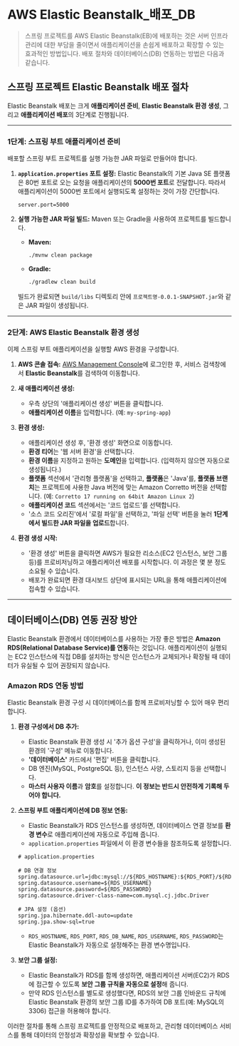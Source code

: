 # AWS Elastic Beanstalk_배포_DB
> 스프링 프로젝트를 AWS Elastic Beanstalk(EB)에 배포하는 것은 서버 인프라 관리에 대한 부담을 줄이면서 애플리케이션을 손쉽게 배포하고 확장할 수 있는 효과적인 방법입니다.
> 배포 절차와 데이터베이스(DB) 연동하는 방법은 다음과 같습니다.

## 스프링 프로젝트 Elastic Beanstalk 배포 절차

Elastic Beanstalk 배포는 크게 **애플리케이션 준비**, **Elastic Beanstalk 환경 생성**, 그리고 **애플리케이션 배포**의 3단계로 진행됩니다.

-----

### 1단계: 스프링 부트 애플리케이션 준비

배포할 스프링 부트 프로젝트를 실행 가능한 JAR 파일로 만들어야 합니다.

1.  **`application.properties` 포트 설정:** Elastic Beanstalk의 기본 Java SE 플랫폼은 80번 포트로 오는 요청을 애플리케이션의 **5000번 포트**로 전달합니다. 따라서 애플리케이션이 5000번 포트에서 실행되도록 설정하는 것이 가장 간단합니다.

    ```properties
    server.port=5000
    ```

2.  **실행 가능한 JAR 파일 빌드:** Maven 또는 Gradle을 사용하여 프로젝트를 빌드합니다.

      * **Maven:**
        ```bash
        ./mvnw clean package
        ```
      * **Gradle:**
        ```bash
        ./gradlew clean build
        ```

    빌드가 완료되면 `build/libs` 디렉토리 안에 `프로젝트명-0.0.1-SNAPSHOT.jar`와 같은 JAR 파일이 생성됩니다.

-----

### 2단계: AWS Elastic Beanstalk 환경 생성

이제 스프링 부트 애플리케이션을 실행할 AWS 환경을 구성합니다.

1.  **AWS 콘솔 접속:** [AWS Management Console](https://aws.amazon.com/console/)에 로그인한 후, 서비스 검색창에서 **Elastic Beanstalk**를 검색하여 이동합니다.

2.  **새 애플리케이션 생성:**

      * 우측 상단의 '애플리케이션 생성' 버튼을 클릭합니다.
      * **애플리케이션 이름**을 입력합니다. (예: `my-spring-app`)

3.  **환경 생성:**

      * 애플리케이션 생성 후, '환경 생성' 화면으로 이동합니다.
      * **환경 티어**는 '웹 서버 환경'을 선택합니다.
      * **환경 이름**을 지정하고 원하는 **도메인**을 입력합니다. (입력하지 않으면 자동으로 생성됩니다.)
      * **플랫폼** 섹션에서 '관리형 플랫폼'을 선택하고, **플랫폼**은 'Java'를, **플랫폼 브랜치**는 프로젝트에 사용한 Java 버전에 맞는 Amazon Corretto 버전을 선택합니다. (예: `Corretto 17 running on 64bit Amazon Linux 2`)
      * **애플리케이션 코드** 섹션에서는 '코드 업로드'를 선택합니다.
      * '소스 코드 오리진'에서 '로컬 파일'을 선택하고, '파일 선택' 버튼을 눌러 **1단계에서 빌드한 JAR 파일을 업로드**합니다.

4.  **환경 생성 시작:**

      * '환경 생성' 버튼을 클릭하면 AWS가 필요한 리소스(EC2 인스턴스, 보안 그룹 등)를 프로비저닝하고 애플리케이션 배포를 시작합니다. 이 과정은 몇 분 정도 소요될 수 있습니다.
      * 배포가 완료되면 환경 대시보드 상단에 표시되는 URL을 통해 애플리케이션에 접속할 수 있습니다.

-----

## 데이터베이스(DB) 연동 권장 방안

Elastic Beanstalk 환경에서 데이터베이스를 사용하는 가장 좋은 방법은 **Amazon RDS(Relational Database Service)를 연동**하는 것입니다. 애플리케이션이 실행되는 EC2 인스턴스에 직접 DB를 설치하는 방식은 인스턴스가 교체되거나 확장될 때 데이터가 유실될 수 있어 권장되지 않습니다.

### Amazon RDS 연동 방법

Elastic Beanstalk 환경 구성 시 데이터베이스를 함께 프로비저닝할 수 있어 매우 편리합니다.

1.  **환경 구성에서 DB 추가:**

      * Elastic Beanstalk 환경 생성 시 '추가 옵션 구성'을 클릭하거나, 이미 생성된 환경의 '구성' 메뉴로 이동합니다.
      * **'데이터베이스'** 카드에서 '편집' 버튼을 클릭합니다.
      * DB 엔진(MySQL, PostgreSQL 등), 인스턴스 사양, 스토리지 등을 선택합니다.
      * **마스터 사용자 이름**과 **암호**를 설정합니다. **이 정보는 반드시 안전하게 기록해 두어야 합니다.**

2.  **스프링 부트 애플리케이션에 DB 정보 연동:**

      * Elastic Beanstalk가 RDS 인스턴스를 생성하면, 데이터베이스 연결 정보를 **환경 변수**로 애플리케이션에 자동으로 주입해 줍니다.
      * `application.properties` 파일에서 이 환경 변수들을 참조하도록 설정합니다.

    <!-- end list -->

    ```properties
    # application.properties

    # DB 연결 정보
    spring.datasource.url=jdbc:mysql://${RDS_HOSTNAME}:${RDS_PORT}/${RDS_DB_NAME}
    spring.datasource.username=${RDS_USERNAME}
    spring.datasource.password=${RDS_PASSWORD}
    spring.datasource.driver-class-name=com.mysql.cj.jdbc.Driver

    # JPA 설정 (옵션)
    spring.jpa.hibernate.ddl-auto=update
    spring.jpa.show-sql=true
    ```

      * `RDS_HOSTNAME`, `RDS_PORT`, `RDS_DB_NAME`, `RDS_USERNAME`, `RDS_PASSWORD`는 Elastic Beanstalk가 자동으로 설정해주는 환경 변수명입니다.

3.  **보안 그룹 설정:**

      * Elastic Beanstalk가 RDS를 함께 생성하면, 애플리케이션 서버(EC2)가 RDS에 접근할 수 있도록 **보안 그룹 규칙을 자동으로 설정**해 줍니다.
      * 만약 RDS 인스턴스를 별도로 생성했다면, RDS의 보안 그룹 인바운드 규칙에 Elastic Beanstalk 환경의 보안 그룹 ID를 추가하여 DB 포트(예: MySQL의 3306) 접근을 허용해야 합니다.

이러한 절차를 통해 스프링 프로젝트를 안정적으로 배포하고, 관리형 데이터베이스 서비스를 통해 데이터의 안정성과 확장성을 확보할 수 있습니다.

